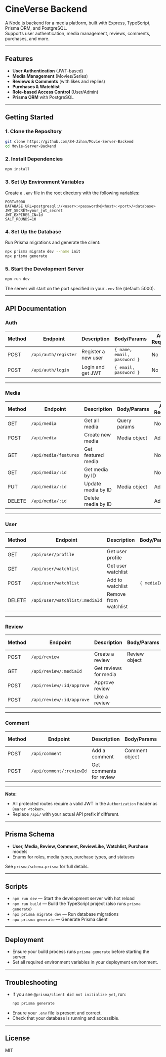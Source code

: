 # CineVerse Backend

A Node.js backend for a media platform, built with Express, TypeScript, Prisma ORM, and PostgreSQL.  
Supports user authentication, media management, reviews, comments, purchases, and more.

---

## Features

- **User Authentication** (JWT-based)
- **Media Management** (Movies/Series)
- **Reviews & Comments** (with likes and replies)
- **Purchases & Watchlist**
- **Role-based Access Control** (User/Admin)
- **Prisma ORM** with PostgreSQL

---

## Getting Started

### 1. Clone the Repository

```bash
git clone https://github.com/ZH-Jihan/Movie-Server-Backend
cd Movie-Server-Backend
```

### 2. Install Dependencies

```bash
npm install
```

### 3. Set Up Environment Variables

Create a `.env` file in the root directory with the following variables:

```env
PORT=5000
DATABASE_URL=postgresql://<user>:<password>@<host>:<port>/<database>
JWT_SECRET=your_jwt_secret
JWT_EXPIRES_IN=1d
SALT_ROUNDS=10
```

### 4. Set Up the Database

Run Prisma migrations and generate the client:

```bash
npx prisma migrate dev --name init
npx prisma generate
```

### 5. Start the Development Server

```bash
npm run dev
```

The server will start on the port specified in your `.env` file (default: 5000).

---

## API Documentation

### **Auth**

| Method | Endpoint             | Description         | Body/Params                 | Auth Required |
| ------ | -------------------- | ------------------- | --------------------------- | ------------- |
| POST   | `/api/auth/register` | Register a new user | `{ name, email, password }` | No            |
| POST   | `/api/auth/login`    | Login and get JWT   | `{ email, password }`       | No            |

---

### **Media**

| Method | Endpoint              | Description        | Body/Params  | Auth Required |
| ------ | --------------------- | ------------------ | ------------ | ------------- |
| GET    | `/api/media`          | Get all media      | Query params | No            |
| POST   | `/api/media`          | Create new media   | Media object | Admin         |
| GET    | `/api/media/features` | Get featured media |              | No            |
| GET    | `/api/media/:id`      | Get media by ID    |              | No            |
| PUT    | `/api/media/:id`      | Update media by ID | Media object | Admin         |
| DELETE | `/api/media/:id`      | Delete media by ID |              | Admin         |

---

### **User**

| Method | Endpoint                       | Description           | Body/Params   | Auth Required |
| ------ | ------------------------------ | --------------------- | ------------- | ------------- |
| GET    | `/api/user/profile`            | Get user profile      |               | User/Admin    |
| GET    | `/api/user/watchlist`          | Get user watchlist    |               | User/Admin    |
| POST   | `/api/user/watchlist`          | Add to watchlist      | `{ mediaId }` | User/Admin    |
| DELETE | `/api/user/watchlist/:mediaId` | Remove from watchlist |               | User/Admin    |

---

### **Review**

| Method | Endpoint                  | Description           | Body/Params   | Auth Required |
| ------ | ------------------------- | --------------------- | ------------- | ------------- |
| POST   | `/api/review`             | Create a review       | Review object | User          |
| GET    | `/api/review/:mediaId`    | Get reviews for media |               | No            |
| POST   | `/api/review/:id/approve` | Approve review        |               | Admin         |
| POST   | `/api/review/:id/approve` | Like a review         |               | User          |

---

### **Comment**

| Method | Endpoint                 | Description             | Body/Params    | Auth Required |
| ------ | ------------------------ | ----------------------- | -------------- | ------------- |
| POST   | `/api/comment`           | Add a comment           | Comment object | User/Admin    |
| POST   | `/api/comment/:reviewId` | Get comments for review |                | No            |

---

**Note:**

- All protected routes require a valid JWT in the `Authorization` header as `Bearer <token>`.
- Replace `/api/` with your actual API prefix if different.

---

## Prisma Schema

- **User, Media, Review, Comment, ReviewLike, Watchlist, Purchase** models
- Enums for roles, media types, purchase types, and statuses

See `prisma/schema.prisma` for full details.

---

## Scripts

- `npm run dev` — Start the development server with hot reload
- `npm run build` — Build the TypeScript project (also runs `prisma generate`)
- `npx prisma migrate dev` — Run database migrations
- `npx prisma generate` — Generate Prisma client

---

## Deployment

- Ensure your build process runs `prisma generate` before starting the server.
- Set all required environment variables in your deployment environment.

---

## Troubleshooting

- If you see `@prisma/client did not initialize yet`, run:
  ```bash
  npx prisma generate
  ```
- Ensure your `.env` file is present and correct.
- Check that your database is running and accessible.

---

## License

MIT
